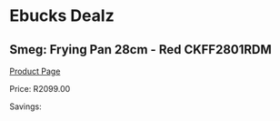 
# Ebucks Dealz
## Smeg: Frying Pan 28cm - Red CKFF2801RDM
[Product Page](https://www.ebucks.com/web/shop/productSelected.do?prodId=1170683506&catId=1196428103)

Price: R2099.00

Savings: 


	